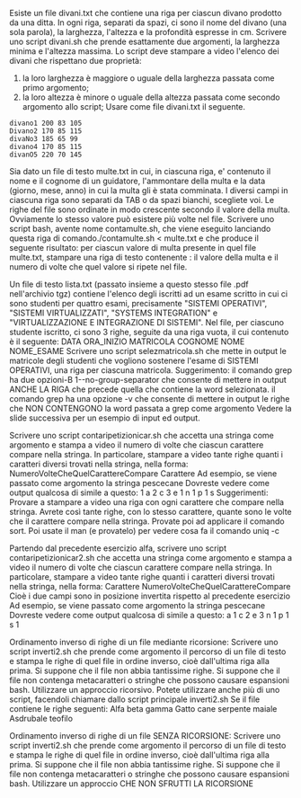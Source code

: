 
Esiste un file divani.txt che contiene una riga per ciascun divano prodotto da una ditta. In ogni riga,
separati da spazi, ci sono il nome del divano (una sola parola), la larghezza, l'altezza e la profondità
espresse in cm.
Scrivere uno script divani.sh che prende esattamente due argomenti, la larghezza minima e l'altezza
massima.
Lo script deve stampare a video l'elenco dei divani che rispettano due proprietà:
1) la loro larghezza è maggiore o uguale della larghezza passata come primo argomento;
2) la loro altezza è minore o uguale della altezza passata come secondo argomento allo script;
Usare come file divani.txt il seguente.
```plaintext
divano1 200 83 105
Divano2 170 85 115
divaNo3 185 65 99
divano4 170 85 115
divanO5 220 70 145
```

Sia dato un file di testo multe.txt in cui, in ciascuna riga, e' contenuto il nome e il cognome di un guidatore,
l'ammontare della multa e la data (giorno, mese, anno) in cui la multa gli è stata comminata.
I diversi campi in ciascuna riga sono separati da TAB o da spazi bianchi, scegliete voi.
Le righe del file sono ordinate in modo crescente secondo il valore della multa.
Ovviamente lo stesso valore può esistere più volte nel file.
Scrivere uno script bash, avente nome contamulte.sh, che viene eseguito lanciando questa riga di
comando./contamulte.sh < multe.txt
e che produce il seguente risultato:
per ciascun valore di multa presente in quel file multe.txt, stampare una riga di testo contenente : il
valore della multa e il numero di volte che quel valore si ripete nel file.

Un file di testo lista.txt (passato insieme a questo stesso file .pdf nell'archivio tgz)
contiene l'elenco degli iscritti ad un esame scritto in cui ci sono studenti per quattro
esami, precisamente "SISTEMI OPERATIVI", "SISTEMI VIRTUALIZZATI", "SYSTEMS
INTEGRATION" e "VIRTUALIZZAZIONE E INTEGRAZIONE DI SISTEMI".
Nel file, per ciascuno studente iscritto, ci sono 3 righe, seguite da una riga vuota, il
cui contenuto è il seguente:
DATA ORA_INIZIO
MATRICOLA COGNOME NOME
NOME_ESAME
Scrivere uno script selezmatricola.sh che mette in output le matricole degli studenti
che vogliono sostenere l'esame di SISTEMI OPERATIVI, una riga per ciascuna
matricola.
Suggerimento:
il comando grep ha due opzioni-B 1--no-group-separator che consente di mettere
in output ANCHE LA RIGA che precede quella che contiene la word selezionata.
il comando grep ha una opzione -v che consente di mettere in output le righe che
NON CONTENGONO la word passata a grep come argomento
Vedere la slide successiva per un esempio di input ed output.

Scrivere uno script contaripetizionicar.sh che accetta una stringa come argomento e
stampa a video il numero di volte che ciascun carattere compare nella stringa.
In particolare, stampare a video tante righe quanti i caratteri diversi trovati nella
stringa, nella forma: NumeroVolteCheQuelCarattereCompare Carattere
Ad esempio, se viene passato come argomento la stringa pescecane
Dovreste vedere come output qualcosa di simile a questo:
1 a
2 c
3 e
1 n
1 p
1 s
Suggerimenti:
Provare a stampare a video una riga con ogni carattere che compare nella stringa.
Avrete così tante righe, con lo stesso carattere, quante sono le volte che il carattere
compare nella stringa.
Provate poi ad applicare il comando sort.
Poi usate il man (e provatelo) per vedere cosa fa il comando uniq -c

Partendo dal precedente esercizio alfa, scrivere uno script contaripetizionicar2.sh che
accetta una stringa come argomento e stampa a video il numero di volte che ciascun
carattere compare nella stringa.
In particolare, stampare a video tante righe quanti i caratteri diversi trovati nella
stringa, nella forma: Carattere NumeroVolteCheQuelCarattereCompare
Cioè i due campi sono in posizione invertita rispetto al precedente esercizio
Ad esempio, se viene passato come argomento la stringa pescecane
Dovreste vedere come output qualcosa di simile a questo:
a 1
c 2
e 3
n 1
p 1
s 1

Ordinamento inverso di righe di un file mediante ricorsione:
Scrivere uno script inverti2.sh che prende come argomento il percorso di un file di
testo e stampa le righe di quel file in ordine inverso, cioè dall'ultima riga alla prima.
Si suppone che il file non abbia tantissime righe.
Si suppone che il file non contenga metacaratteri o stringhe che possono causare
espansioni bash.
Utilizzare un approccio ricorsivo.
Potete utilizzare anche più di uno script, facendoli chiamare dallo script principale
inverti2.sh
Se il file contiene le righe seguenti:
Alfa beta gamma
Gatto cane serpente maiale
Asdrubale teofilo

Ordinamento inverso di righe di un file SENZA RICORSIONE:
Scrivere uno script inverti2.sh che prende come argomento il percorso di un file di
testo e stampa le righe di quel file in ordine inverso, cioè dall'ultima riga alla prima.
Si suppone che il file non abbia tantissime righe.
Si suppone che il file non contenga metacaratteri o stringhe che possono causare
espansioni bash.
Utilizzare un approccio CHE NON SFRUTTI LA RICORSIONE